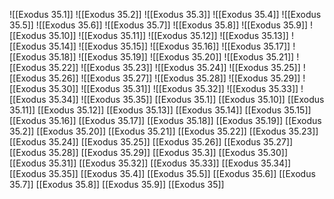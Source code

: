 ![[Exodus 35.1]]
![[Exodus 35.2]]
![[Exodus 35.3]]
![[Exodus 35.4]]
![[Exodus 35.5]]
![[Exodus 35.6]]
![[Exodus 35.7]]
![[Exodus 35.8]]
![[Exodus 35.9]]
![[Exodus 35.10]]
![[Exodus 35.11]]
![[Exodus 35.12]]
![[Exodus 35.13]]
![[Exodus 35.14]]
![[Exodus 35.15]]
![[Exodus 35.16]]
![[Exodus 35.17]]
![[Exodus 35.18]]
![[Exodus 35.19]]
![[Exodus 35.20]]
![[Exodus 35.21]]
![[Exodus 35.22]]
![[Exodus 35.23]]
![[Exodus 35.24]]
![[Exodus 35.25]]
![[Exodus 35.26]]
![[Exodus 35.27]]
![[Exodus 35.28]]
![[Exodus 35.29]]
![[Exodus 35.30]]
![[Exodus 35.31]]
![[Exodus 35.32]]
![[Exodus 35.33]]
![[Exodus 35.34]]
![[Exodus 35.35]]
[[Exodus 35.1]]
[[Exodus 35.10]]
[[Exodus 35.11]]
[[Exodus 35.12]]
[[Exodus 35.13]]
[[Exodus 35.14]]
[[Exodus 35.15]]
[[Exodus 35.16]]
[[Exodus 35.17]]
[[Exodus 35.18]]
[[Exodus 35.19]]
[[Exodus 35.2]]
[[Exodus 35.20]]
[[Exodus 35.21]]
[[Exodus 35.22]]
[[Exodus 35.23]]
[[Exodus 35.24]]
[[Exodus 35.25]]
[[Exodus 35.26]]
[[Exodus 35.27]]
[[Exodus 35.28]]
[[Exodus 35.29]]
[[Exodus 35.3]]
[[Exodus 35.30]]
[[Exodus 35.31]]
[[Exodus 35.32]]
[[Exodus 35.33]]
[[Exodus 35.34]]
[[Exodus 35.35]]
[[Exodus 35.4]]
[[Exodus 35.5]]
[[Exodus 35.6]]
[[Exodus 35.7]]
[[Exodus 35.8]]
[[Exodus 35.9]]
[[Exodus 35]]
